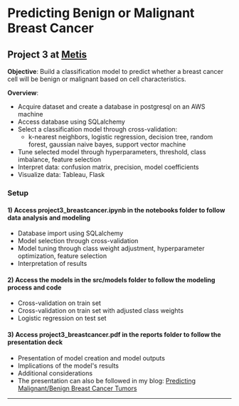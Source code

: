 Predicting Benign or Malignant Breast Cancer
==============================

## Project 3 at [Metis](www.thisismetis.com)
**Objective**: Build a classification model to predict whether a breast cancer cell will be benign or malignant based on cell characteristics.

**Overview**:
- Acquire dataset and create a database in postgresql on an AWS machine
- Access database using SQLalchemy
- Select a classification model through cross-validation:
	- k-nearest neighbors, logistic regression, decision tree, random forest, gaussian naive bayes, support vector machine
- Tune selected model through hyperparameters, threshold, class imbalance, feature selection
- Interpret data: confusion matrix, precision, model coefficients
- Visualize data: Tableau, Flask

### Setup

#### 1) Access project3_breastcancer.ipynb in the notebooks folder to follow data analysis and modeling
* Database import using SQLalchemy
* Model selection through cross-validation
* Model tuning through class weight adjustment, hyperparameter optimization, feature selection
* Interpretation of results

#### 2) Access the models in the src/models folder to follow the modeling process and code 
* Cross-validation on train set
* Cross-validation on train set with adjusted class weights
* Logistic regression on test set

#### 3) Access project3_breastcancer.pdf in the reports folder to follow the presentation deck
* Presentation of model creation and model outputs
* Implications of the model's results
* Additional considerations
* The presentation can also be followed in my blog: <a href="https://eunchanity.github.io/2020/08/05/Breast-Cancer/" target="_blank">Predicting Malignant/Benign Breast Cancer Tumors</a><br/>

--------
